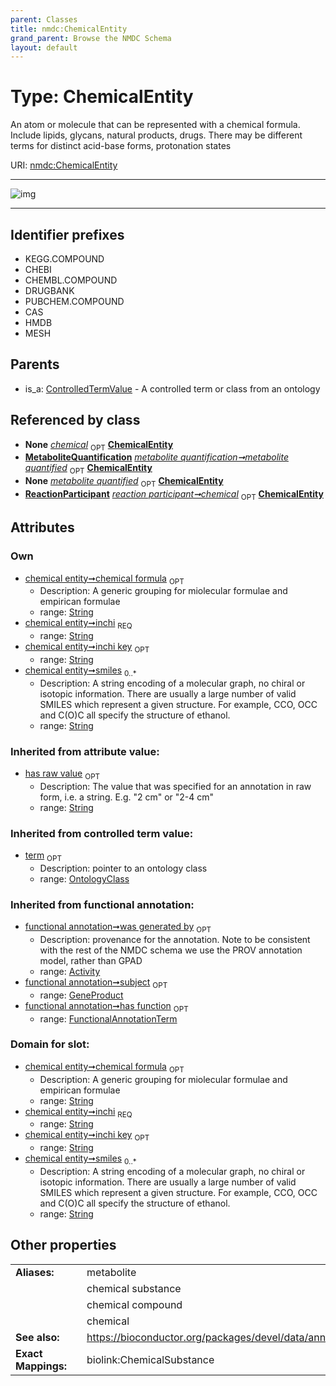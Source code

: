 ```yaml
---
parent: Classes
title: nmdc:ChemicalEntity
grand_parent: Browse the NMDC Schema
layout: default
---
```


# Type: ChemicalEntity


An atom or molecule that can be represented with a chemical formula. Include lipids, glycans, natural products, drugs. There may be different terms for distinct acid-base forms, protonation states

URI: [nmdc:ChemicalEntity](https://microbiomedata/meta/ChemicalEntity)


---

![img](http://yuml.me/diagram/nofunky;dir:TB/class/[ReactionParticipant],[OntologyClass],[MetaboliteQuantification],[ControlledTermValue],[MetaboliteQuantification]-%20metabolite%20quantified%200..1%3E[ChemicalEntity%7Cinchi(pk):string;inchi_key:string%20%3F;smiles:string%20%2A;chemical_formula:string%20%3F;has_raw_value(i):string%20%3F],[ReactionParticipant]-%20chemical%200..1%3E[ChemicalEntity],[ControlledTermValue]%5E-[ChemicalEntity],[Activity])

---


## Identifier prefixes

 * KEGG.COMPOUND
 * CHEBI
 * CHEMBL.COMPOUND
 * DRUGBANK
 * PUBCHEM.COMPOUND
 * CAS
 * HMDB
 * MESH

## Parents

 *  is_a: [ControlledTermValue](ControlledTermValue.md) - A controlled term or class from an ontology

## Referenced by class

 *  **None** *[chemical](chemical.md)*  <sub>OPT</sub>  **[ChemicalEntity](ChemicalEntity.md)**
 *  **[MetaboliteQuantification](MetaboliteQuantification.md)** *[metabolite quantification➞metabolite quantified](metabolite_quantification_metabolite_quantified.md)*  <sub>OPT</sub>  **[ChemicalEntity](ChemicalEntity.md)**
 *  **None** *[metabolite quantified](metabolite_quantified.md)*  <sub>OPT</sub>  **[ChemicalEntity](ChemicalEntity.md)**
 *  **[ReactionParticipant](ReactionParticipant.md)** *[reaction participant➞chemical](reaction_participant_chemical.md)*  <sub>OPT</sub>  **[ChemicalEntity](ChemicalEntity.md)**

## Attributes


### Own

 * [chemical entity➞chemical formula](chemical_entity_chemical_formula.md)  <sub>OPT</sub>
    * Description: A generic grouping for miolecular formulae and empirican formulae
    * range: [String](types/String.md)
 * [chemical entity➞inchi](chemical_entity_inchi.md)  <sub>REQ</sub>
    * range: [String](types/String.md)
 * [chemical entity➞inchi key](chemical_entity_inchi_key.md)  <sub>OPT</sub>
    * range: [String](types/String.md)
 * [chemical entity➞smiles](chemical_entity_smiles.md)  <sub>0..*</sub>
    * Description: A string encoding of a molecular graph, no chiral or isotopic information. There are usually a large number of valid SMILES which represent a given structure. For example, CCO, OCC and C(O)C all specify the structure of ethanol.
    * range: [String](types/String.md)

### Inherited from attribute value:

 * [has raw value](has_raw_value.md)  <sub>OPT</sub>
    * Description: The value that was specified for an annotation in raw form, i.e. a string. E.g. "2 cm" or "2-4 cm"
    * range: [String](types/String.md)

### Inherited from controlled term value:

 * [term](term.md)  <sub>OPT</sub>
    * Description: pointer to an ontology class
    * range: [OntologyClass](OntologyClass.md)

### Inherited from functional annotation:

 * [functional annotation➞was generated by](functional_annotation_was_generated_by.md)  <sub>OPT</sub>
    * Description: provenance for the annotation. Note to be consistent with the rest of the NMDC schema we use the PROV annotation model, rather than GPAD
    * range: [Activity](Activity.md)
 * [functional annotation➞subject](functional_annotation_subject.md)  <sub>OPT</sub>
    * range: [GeneProduct](GeneProduct.md)
 * [functional annotation➞has function](functional_annotation_has_function.md)  <sub>OPT</sub>
    * range: [FunctionalAnnotationTerm](FunctionalAnnotationTerm.md)

### Domain for slot:

 * [chemical entity➞chemical formula](chemical_entity_chemical_formula.md)  <sub>OPT</sub>
    * Description: A generic grouping for miolecular formulae and empirican formulae
    * range: [String](types/String.md)
 * [chemical entity➞inchi](chemical_entity_inchi.md)  <sub>REQ</sub>
    * range: [String](types/String.md)
 * [chemical entity➞inchi key](chemical_entity_inchi_key.md)  <sub>OPT</sub>
    * range: [String](types/String.md)
 * [chemical entity➞smiles](chemical_entity_smiles.md)  <sub>0..*</sub>
    * Description: A string encoding of a molecular graph, no chiral or isotopic information. There are usually a large number of valid SMILES which represent a given structure. For example, CCO, OCC and C(O)C all specify the structure of ethanol.
    * range: [String](types/String.md)

## Other properties

|  |  |  |
| --- | --- | --- |
| **Aliases:** | | metabolite |
|  | | chemical substance |
|  | | chemical compound |
|  | | chemical |
| **See also:** | | https://bioconductor.org/packages/devel/data/annotation/vignettes/metaboliteIDmapping/inst/doc/metaboliteIDmapping.html |
| **Exact Mappings:** | | biolink:ChemicalSubstance |

